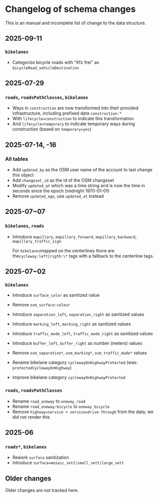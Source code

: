# Changelog of schema changes

This is an manual and incomplete list of change to the data structure.

## 2025-09-11

### `bikelanes`

- Categorize bicycle roads with "Kfz frei" as `bicycleRoad_vehicleDestination`

## 2025-07-29

### `roads`, `roadsPathClasses`, `bikelanes`

- Ways in `construction` are now transformed into their provided infrastructure, including prefixed data `construction:*`
- With `lifecycle=construction` to indicate this transformation
- And `lifecycle=temporary` to indicate temporary ways during construction (based on `temporary=yes`)

## 2025-07-14, -16

### All tables

- Add `updated_by` as the OSM user name of the account to last change this object
- Add `changeset_id` as the id of the OSM changeset
- Modify `updated_at` which was a time string and is now the time in seconds since the epoch (midnight 1970-01-01)
- Remove `updated_age`, use `updated_at` instead

## 2025-07~07

### `bikelanes`, `roads`

- Introduce `mapillary`, `mapillary_forward`, `mapillary_backward`, `mapillary_traffic_sign`

  For `bikelanes`mapped on the centerlines thore are the`cycleway:left|rigth:\*` tags with a fallback to the centerline tags.

## 2025-07~02

### `bikelanes`

- Introduce `surface_color` as sanitized value
- Remove `osm_surface:colour`

- Introduce `separation_left`, `separation_right` as sanitized values
- Introduce `marking_left`, `marking_right` as sanitized values
- Introduce `traffic_mode_left`, `traffic_mode_right` as sanitized values
- Introduce `buffer_left`, `buffer_right` as number (meters) values
- Remove `osm_separation*`, `osm_marking*`, `osm_traffic_mode*` values
- Rename bikelane category `cyclewayOnHighwayProtected` (was: `protectedCyclewayOnHighway`)
- Improve bikelane category `cyclewayOnHighwayProtected`

### `roads`, `roadsPathClasses`

- Rename `road_oneway` to `oneway_road`
- Rename `road_oneway:bicycle` to `oneway_bicycle`
- Remove `highway=service + service=drive-through` from the data; we did not render this

## 2025-06

### `roads*`, `bikelanes`

- Rework `surface` sanitization
- Introduce `surface=mosaic_sett|small_sett|large_sett`

## Older changes

Older changes are not tracked here.
